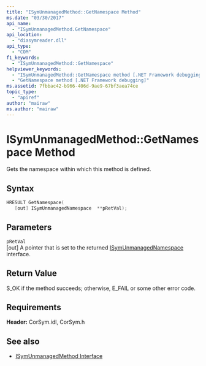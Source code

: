 ```yaml
---
title: "ISymUnmanagedMethod::GetNamespace Method"
ms.date: "03/30/2017"
api_name: 
  - "ISymUnmanagedMethod.GetNamespace"
api_location: 
  - "diasymreader.dll"
api_type: 
  - "COM"
f1_keywords: 
  - "ISymUnmanagedMethod::GetNamespace"
helpviewer_keywords: 
  - "ISymUnmanagedMethod::GetNamespace method [.NET Framework debugging]"
  - "GetNamespace method [.NET Framework debugging]"
ms.assetid: 7fbbac42-b966-406d-9ae9-67bf3aea74ce
topic_type: 
  - "apiref"
author: "mairaw"
ms.author: "mairaw"
---
```

# ISymUnmanagedMethod::GetNamespace Method
Gets the namespace within which this method is defined.  
  
## Syntax  
  
```cpp  
HRESULT GetNamespace(  
   [out] ISymUnmanagedNamespace  **pRetVal);  
```  
  
## Parameters  
 `pRetVal`  
 [out] A pointer that is set to the returned [ISymUnmanagedNamespace](../../../../docs/framework/unmanaged-api/diagnostics/isymunmanagednamespace-interface.md) interface.  
  
## Return Value  
 S_OK if the method succeeds; otherwise, E_FAIL or some other error code.  
  
## Requirements  
 **Header:** CorSym.idl, CorSym.h  
  
## See also

- [ISymUnmanagedMethod Interface](../../../../docs/framework/unmanaged-api/diagnostics/isymunmanagedmethod-interface.md)
